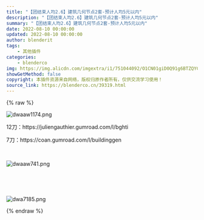 ```yaml
---
title: "【团结束人均2.6】建筑几何节点2套-预计人均5元以内"
description: "【团结束人均2.6】建筑几何节点2套-预计人均5元以内"
summary: "【团结束人均2.6】建筑几何节点2套-预计人均5元以内"
date: 2022-08-10 00:00:00
updated: 2022-08-10 00:00:00
author: blenderit
tags: 
    - 其他插件
categories:
    - blenderco
img: https://img.alicdn.com/imgextra/i1/751044092/O1CN01giD0Q91g6BTZQYChA_!!751044092.png
showGetMethod: false
copyright: 本插件资源来自网络，版权归原作者所有，仅供交流学习使用！
source_link: https://blenderco.cn/39319.html
---
```


{% raw %}
<p><img src="https://img.alicdn.com/imgextra/i1/751044092/O1CN01giD0Q91g6BTZQYChA_!!751044092.png" alt="dwaaw1174.png"></p><p>12刀：https://juliengauthier.gumroad.com/l/bghti</p><p>7刀：https://coan.gumroad.com/l/buildinggen</p><p> </p><p><img src="https://img.alicdn.com/imgextra/i4/751044092/O1CN01V0kRrX1g6BTSvoDHg_!!751044092.png" alt="dwaaw741.png"></p><p> </p><p> </p><p><img src="https://img.alicdn.com/imgextra/i1/751044092/O1CN01rNsmwh1g6BTWXuIJg_!!751044092.png" alt="dwa7185.png"></p>
<div style="display: none">blenderco</div>
{% endraw %}